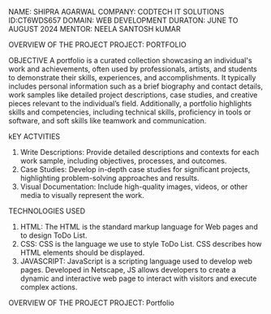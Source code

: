 NAME: SHIPRA AGARWAL
COMPANY: CODTECH IT SOLUTIONS
ID:CT6WDS657
DOMAIN: WEB DEVELOPMENT
DURATON: JUNE TO AUGUST 2024
MENTOR: NEELA SANTOSH kUMAR

OVERVIEW OF THE PROJECT
PROJECT: PORTFOLIO

OBJECTIVE
A portfolio is a curated collection showcasing an individual's work and achievements, often used by professionals, 
artists, and students to demonstrate their skills, experiences, and accomplishments. 
It typically includes personal information such as a brief biography and contact details, work samples
like detailed project descriptions, case studies, and creative pieces relevant to the individual’s field. Additionally, 
a portfolio highlights skills and competencies, including technical skills, proficiency in tools or software, and soft skills like teamwork and communication.

kEY ACTVITIES
1. Write Descriptions: Provide detailed descriptions and contexts for each work sample, including objectives, processes, and outcomes.
2. Case Studies: Develop in-depth case studies for significant projects, highlighting problem-solving approaches and results.
3. Visual Documentation: Include high-quality images, videos, or other media to visually represent the work.

TECHNOLOGIES USED
1. HTML: The HTML is the standard markup language for Web pages and to design ToDo List.
2. CSS:  CSS is the language we use to style ToDo List. CSS describes how HTML elements should be displayed.
3. JAVASCRIPT: JavaScript is a scripting language used to develop web pages. Developed in Netscape, JS allows developers to create a dynamic and interactive web page to interact with visitors and execute complex actions.


OVERVIEW OF THE PROJECT
PROJECT: Portfolio
